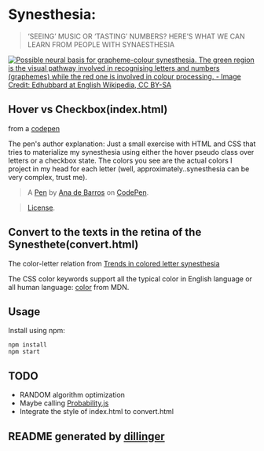 # Synesthesia:

>  ‘SEEING’ MUSIC OR ‘TASTING’ NUMBERS? HERE’S WHAT WE CAN LEARN FROM PEOPLE WITH SYNAESTHESIA

[![Possible neural basis for grapheme-colour synesthesia. The green region is the visual pathway involved in recognising letters and numbers (graphemes) while the red one is involved in colour processing. - Image Credit: Edhubbard at English Wikipedia, CC BY-SA](https://static1.squarespace.com/static/54bf12d2e4b0f0d81bf74ee7/t/5897c5655016e1eeef616912/1486341484215/?format=1500w)](https://www.universal-sci.com/headlines/2017/2/5/seeing-music-or-tasting-numbers-heres-what-we-can-learn-from-people-with-synaesthesia)

## Hover vs Checkbox(index.html) 

  from a [codepen](https://codepen.io/anadebarros/pen/JbXZLo?editors=1100#0)

  The pen's author explanation: Just a small exercise with HTML and CSS that tries to materialize my synesthesia using either the hover pseudo class over letters or a checkbox state. The colors you see are the actual colors I project in my head for each letter (well, approximately..synesthesia can be very complex, trust me).

 > A [Pen](https://codepen.io/anadebarros/pen/JbXZLo) by [Ana de Barros](https://codepen.io/anadebarros) on [CodePen](https://codepen.io).

> [License](https://codepen.io/anadebarros/pen/JbXZLo/license).

## Convert to the texts in the retina of the Synesthete(convert.html)

The color-letter relation from [Trends in colored letter synesthesia](http://web.mit.edu/synesthesia/www/trends.html)

The CSS color keywords support all the typical color in English language or all human language: [color](https://developer.mozilla.org/en-US/docs/Web/CSS/color_value) from MDN.

## Usage

Install using npm:

```
npm install
npm start
```

## TODO
  - RANDOM algorithm optimization
  - Maybe calling [Probability.js](https://github.com/fschaefer/Probability.js)
  - Integrate the style of index.html to convert.html

## README generated by [dillinger](https://dillinger.io/)